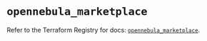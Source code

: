 # `opennebula_marketplace`

Refer to the Terraform Registry for docs: [`opennebula_marketplace`](https://registry.terraform.io/providers/opennebula/opennebula/1.5.0/docs/resources/marketplace).
